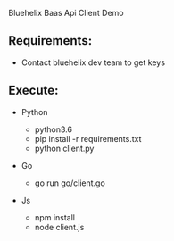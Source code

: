 Bluehelix Baas Api Client Demo

## Requirements:

* Contact bluehelix dev team to get keys

## Execute:

* Python
    - python3.6
    - pip install -r requirements.txt
    - python client.py

* Go
    - go run go/client.go

* Js
    - npm install
    - node client.js
